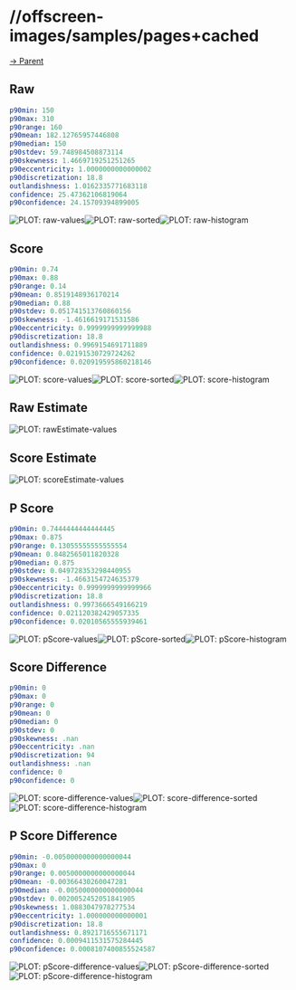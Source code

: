 
# //offscreen-images/samples/pages+cached

[→ Parent](../..)


## Raw


```yaml
p90min: 150
p90max: 310
p90range: 160
p90mean: 182.12765957446808
p90median: 150
p90stdev: 59.748984508873114
p90skewness: 1.4669719251251265
p90eccentricity: 1.0000000000000002
p90discretization: 18.8
outlandishness: 1.0162335771683118
confidence: 25.47362106819064
p90confidence: 24.15709394899005

```

![PLOT: raw-values](./raw/values.svg)![PLOT: raw-sorted](./raw/sorted.svg)![PLOT: raw-histogram](./raw/histogram.svg)
## Score


```yaml
p90min: 0.74
p90max: 0.88
p90range: 0.14
p90mean: 0.8519148936170214
p90median: 0.88
p90stdev: 0.051741513760860156
p90skewness: -1.4616619171531586
p90eccentricity: 0.9999999999999988
p90discretization: 18.8
outlandishness: 0.9969154691711889
confidence: 0.02191530729724262
p90confidence: 0.020919595860218146

```

![PLOT: score-values](./score/values.svg)![PLOT: score-sorted](./score/sorted.svg)![PLOT: score-histogram](./score/histogram.svg)
## Raw Estimate

![PLOT: rawEstimate-values](./rawEstimate/values.svg)
## Score Estimate

![PLOT: scoreEstimate-values](./scoreEstimate/values.svg)
## P Score


```yaml
p90min: 0.7444444444444445
p90max: 0.875
p90range: 0.13055555555555554
p90mean: 0.8482565011820328
p90median: 0.875
p90stdev: 0.049728353298440955
p90skewness: -1.4663154724635379
p90eccentricity: 0.9999999999999966
p90discretization: 18.8
outlandishness: 0.9973666549166219
confidence: 0.021120382429057335
p90confidence: 0.02010565555939461

```

![PLOT: pScore-values](./pScore/values.svg)![PLOT: pScore-sorted](./pScore/sorted.svg)![PLOT: pScore-histogram](./pScore/histogram.svg)
## Score Difference


```yaml
p90min: 0
p90max: 0
p90range: 0
p90mean: 0
p90median: 0
p90stdev: 0
p90skewness: .nan
p90eccentricity: .nan
p90discretization: 94
outlandishness: .nan
confidence: 0
p90confidence: 0

```

![PLOT: score-difference-values](./score-difference/values.svg)![PLOT: score-difference-sorted](./score-difference/sorted.svg)![PLOT: score-difference-histogram](./score-difference/histogram.svg)
## P Score Difference


```yaml
p90min: -0.0050000000000000044
p90max: 0
p90range: 0.0050000000000000044
p90mean: -0.00366430260047281
p90median: -0.0050000000000000044
p90stdev: 0.0020052452051841905
p90skewness: 1.0883047978277534
p90eccentricity: 1.000000000000001
p90discretization: 18.8
outlandishness: 0.8921716555671171
confidence: 0.0009411531575284445
p90confidence: 0.0008107400855524587

```

![PLOT: pScore-difference-values](./pScore-difference/values.svg)![PLOT: pScore-difference-sorted](./pScore-difference/sorted.svg)![PLOT: pScore-difference-histogram](./pScore-difference/histogram.svg)